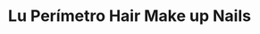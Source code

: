 ---
title: "Lu Perímetro Hair Make up Nails"
url: /ycua-sati/lu-perimetro-hair-make-up-nails/
shop: peluquería
---